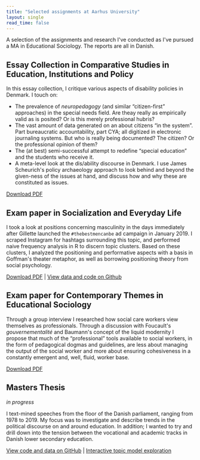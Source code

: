 ```yaml
---
title: "Selected assignments at Aarhus University"
layout: single
read_time: false
---
```


A selection of the assignments and research I've conducted as I've pursued a MA in Educational Sociology.
The reports are all in Danish.

## Essay Collection in Comparative Studies in Education, Institutions and Policy

In this essay collection, I critique various aspects of disability policies in Denmark.
I touch on:

- The prevalence of *neuropedagogy* (and similar “citizen-first” approaches) in the special needs field. Are theay really as empirically valid as is posited? Or is this merely professional hubris?
- The vast amount of data generated on an about citizens “in the system”. Part bureaucratic accountability, part CYA; all digitized in electronic journaling systems. But who is really being documented? The citizen? Or the professional opinion of them?
- The (at best) semi-successful attempt to redefine “special education” and the students who receive it.
- A meta-level look at the dis/ability discourse in Denmark. I use James Scheurich's policy archaeology approach to look behind and beyond the given-ness of the issues at hand, and discuss how and why these are constituted as issues. 

[Download PDF](/assets/pdf/uip-portfolio.pdf)

## Exam paper in Socialization and Everyday Life

I took a look at positions concerning masculinity in the days immediately after Gillette launched the `#thebestmencanbe` ad campaign in January 2019.
I scraped Instagram for hashtags surrounding this topic, and performed naive frequency analysis in R to discern topic clusters.
Based on these clusters, I analyzed the positioning and performative aspects with a basis in Goffman's theater metaphor, as well as borrowing positioning theory from social psychology.

[Download PDF](/assets/pdf/sh-eksamen.pdf) | [View data and code on Github](https://github.com/norseghost/sh-eksamen)

## Exam paper for Contemporary Themes in Educational Sociology

Through a group interview I researched how social care workers view themselves as professionals.
Through a discussion with Foucault's *gouvernementalité* and Baumann's concept of the liquid modernity
I propose that much of the “professional” tools available to social workers, in the form of pedagogical dogmas and guidelines, are less about managing the output of the social worker and more about ensuring cohesiveness in a constantly emergent and, well, fluid, worker base.

[Download PDF](/assets/pdf/apst-eksamen.pdf)

## Masters Thesis
*in progress*

I text-mined speeches from the floor of the Danish parliament, ranging from 1978 to 2019.
My focus was to investigate and describe trends in the political discourse on and around education.
In addition; I wanted to try and drill down into the tension between the vocational and academic tracks in Danish lower secondary education.

<!-- [Download PDF](/assets/pdf/mastersthesis.pdf) -->
[View code and data on GitHub](https://github.com/norseghost/masterthesis) | [Interactive topic model exploration](/masterthesis/ldavis/)
